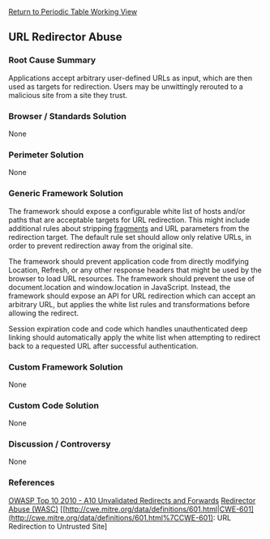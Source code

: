 [Return to Periodic Table Working
View](OWASP_Periodic_Table_of_Vulnerabilities#Periodic_Table_of_Vulnerabilities "wikilink")

## URL Redirector Abuse

### Root Cause Summary

Applications accept arbitrary user-defined URLs as input, which are then
used as targets for redirection. Users may be unwittingly rerouted to a
malicious site from a site they trust.

### Browser / Standards Solution

None

### Perimeter Solution

None

### Generic Framework Solution

The framework should expose a configurable white list of hosts and/or
paths that are acceptable targets for URL redirection. This might
include additional rules about stripping
[fragments](https://en.wikipedia.org/wiki/Fragment_identifier%7CURL) and
URL parameters from the redirection target. The default rule set should
allow only relative URLs, in order to prevent redirection away from the
original site.

The framework should prevent application code from directly modifying
Location, Refresh, or any other response headers that might be used by
the browser to load URL resources. The framework should prevent the use
of document.location and window.location in JavaScript. Instead, the
framework should expose an API for URL redirection which can accept an
arbitrary URL, but applies the white list rules and transformations
before allowing the redirect.

Session expiration code and code which handles unauthenticated deep
linking should automatically apply the white list when attempting to
redirect back to a requested URL after successful authentication.

### Custom Framework Solution

None

### Custom Code Solution

None

### Discussion / Controversy

None

### References

[OWASP Top 10 2010 - A10 Unvalidated Redirects and
Forwards](Top_10_2010-A10-Unvalidated_Redirects_and_Forwards "wikilink")
[Redirector Abuse
(WASC)](http://projects.webappsec.org/w/page/13246981/URL%20Redirector%20Abuse%7CURL)
\[[http://cwe.mitre.org/data/definitions/601.html|CWE-601](http://cwe.mitre.org/data/definitions/601.html%7CCWE-601):
URL Redirection to Untrusted Site\]